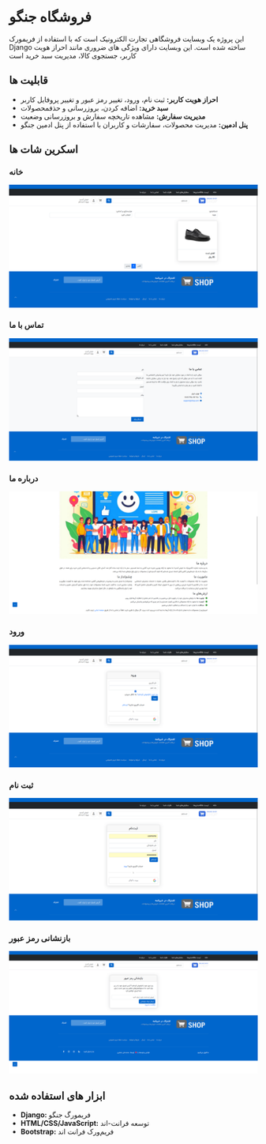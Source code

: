 # فروشگاه جنگو

این پروژه یک وبسایت فروشگاهی تجارت الکترونیک است که با استفاده از فریمورک Django ساخته شده است. این وبسایت دارای ویژگی های ضروری مانند احراز هویت کاربر، جستجوی کالا، مدیریت سبد خرید است

## قابلیت ها

- **احراز هویت کاربر:** ثبت نام، ورود، تغییر رمز عبور و تغییر پروفایل کاربر
- **سبد خرید:** اضافه کردن، بروزرسانی و حذفمحصولات
- **مدیریت سفارش:** مشاهده تاریخچه سفارش و بروزرسانی وضعیت
- **پنل ادمین:** مدیریت محصولات، سفارشات و کاربران با استفاده از پنل ادمین جنگو

## اسکرین شات ها

### خانه

![Homepage Screenshot](screenshots/Homepage.png)

### تماس با ما

![Contact-Us Screenshot](screenshots/Contact-us.png)

### درباره ما

![About-Us Screenshot](screenshots/About-us.png)

### ورود

![Login Page Screenshot](screenshots/Login.png)

### ثبت نام

![Register Page Screenshot](screenshots/Register.png)

### بازنشانی رمز عبور

![Reset Password Page Screenshot](screenshots/Reset-password.png)

## ابزار های استفاده شده
- **Django:** فریمورگ جنگو
- **HTML/CSS/JavaScript:** توسعه فرانت-اند  
- **Bootstrap:** فریم‌ورک فرانت اند
